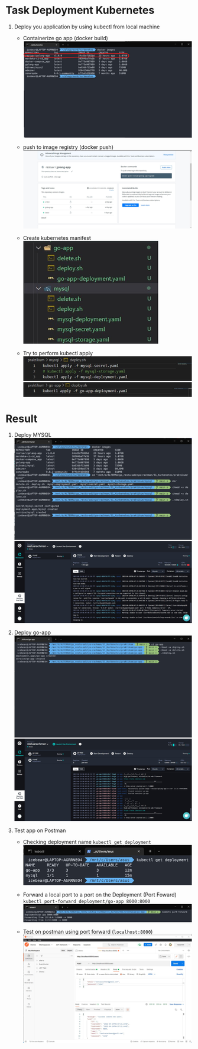 # Task Deployment Kubernetes
1. Deploy you application by using kubectl from local machine
    * Containerize go app (docker build)
    ![](./1.jpg)
    
    * push to image registry (docker push)
    ![](./2.jpg)

    * Create kubernetes manifest
    ![](./3.jpg)

    * Try to perform kubectl apply
    ![](./4.1.jpg)
    ![](./4.2.jpg)


# Result 
1. Deploy MYSQL
![](./deploy-mysql.jpg)
![](./okteto-mysql.jpg)

2. Deploy go-app
![](./deploy-app.jpg)
![](./okteto-app.jpg)

3. Test app on Postman
    * Checking deployment name `kubectl get deployment`
    ![](./check-deployment.jpg)

    * Forward a local port to a port on the Deployment (Port Foward) `kubectl port-forward deployment/go-app 8000:8000`
    ![](./port-forward.jpg)

    * Test on postman using port forward (`localhost:8000`)
    ![](./postman.jpg)

